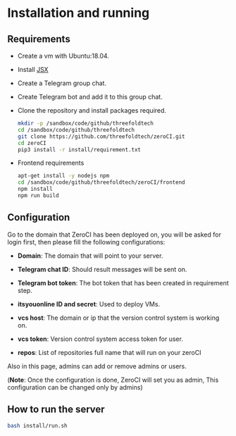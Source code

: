 # Installation and running

## Requirements

- Create a vm with Ubuntu:18.04.
- Install [JSX](https://github.com/threefoldtech/jumpscaleX_core/tree/development/docs/Installation)
- Create a Telegram group chat.
- Create Telegram bot and add it to this group chat.
- Clone the repository and install packages required.

    ```bash
    mkdir -p /sandbox/code/github/threefoldtech
    cd /sandbox/code/github/threefoldtech
    git clone https://github.com/threefoldtech/zeroCI.git
    cd zeroCI
    pip3 install -r install/requirement.txt
    ```

- Frontend requirements
  
  ```bash
  apt-get install -y nodejs npm
  cd /sandbox/code/github/threefoldtech/zeroCI/frontend
  npm install
  npm run build
  ```

## Configuration

Go to the domain that ZeroCI has been deployed on, you will be asked for login first, then please fill the following configurations:

- **Domain**:  The domain that will point to your server.

- **Telegram chat ID**: Should result messages will be sent on.
- **Telegram bot token**: The bot token that has been created in requirement step.

- **itsyouonline ID and secret**: Used to deploy VMs.

- **vcs host**: The domain or ip that the version control system is working on.
- **vcs token**: Version control system access token for user.
- **repos**: List of repositories full name that will run on your zeroCI

Also in this page, admins can add or remove admins or users.

(**Note**: Once the configuration is done, ZeroCI will set you as admin, This configuration can be changed only by admins)

## How to run the server

```bash
bash install/run.sh
```

